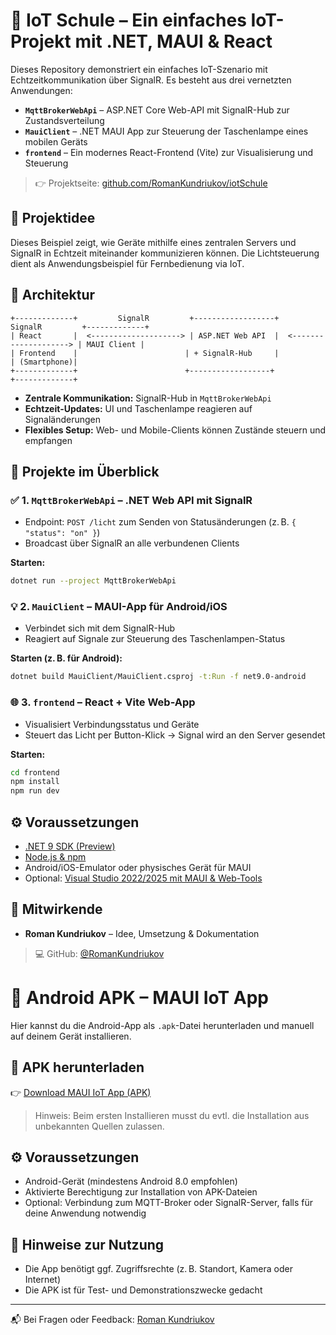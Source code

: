 # 📡 IoT Schule – Ein einfaches IoT-Projekt mit .NET, MAUI & React

Dieses Repository demonstriert ein einfaches IoT-Szenario mit Echtzeitkommunikation über SignalR. Es besteht aus drei vernetzten Anwendungen:

- **`MqttBrokerWebApi`** – ASP.NET Core Web-API mit SignalR-Hub zur Zustandsverteilung  
- **`MauiClient`** – .NET MAUI App zur Steuerung der Taschenlampe eines mobilen Geräts  
- **`frontend`** – Ein modernes React-Frontend (Vite) zur Visualisierung und Steuerung

> 👉 Projektseite: [github.com/RomanKundriukov/iotSchule](https://github.com/RomanKundriukov/iotSchule)

## 🧠 Projektidee

Dieses Beispiel zeigt, wie Geräte mithilfe eines zentralen Servers und SignalR in Echtzeit miteinander kommunizieren können. Die Lichtsteuerung dient als Anwendungsbeispiel für Fernbedienung via IoT.

## 🔗 Architektur

```
+-------------+         SignalR         +------------------+         SignalR         +-------------+
| React       |  <--------------------> | ASP.NET Web API  |  <--------------------> | MAUI Client |
| Frontend    |                        | + SignalR-Hub     |                        | (Smartphone)|
+-------------+                        +------------------+                        +-------------+
```

- **Zentrale Kommunikation:** SignalR-Hub in `MqttBrokerWebApi`  
- **Echtzeit-Updates:** UI und Taschenlampe reagieren auf Signaländerungen  
- **Flexibles Setup:** Web- und Mobile-Clients können Zustände steuern und empfangen

## 📁 Projekte im Überblick

### ✅ 1. `MqttBrokerWebApi` – .NET Web API mit SignalR

- Endpoint: `POST /licht` zum Senden von Statusänderungen (z. B. `{ "status": "on" }`)
- Broadcast über SignalR an alle verbundenen Clients

**Starten:**
```bash
dotnet run --project MqttBrokerWebApi
```

### 💡 2. `MauiClient` – MAUI-App für Android/iOS

- Verbindet sich mit dem SignalR-Hub
- Reagiert auf Signale zur Steuerung des Taschenlampen-Status

**Starten (z. B. für Android):**
```bash
dotnet build MauiClient/MauiClient.csproj -t:Run -f net9.0-android
```

### 🌐 3. `frontend` – React + Vite Web-App

- Visualisiert Verbindungsstatus und Geräte
- Steuert das Licht per Button-Klick → Signal wird an den Server gesendet

**Starten:**
```bash
cd frontend
npm install
npm run dev
```

## ⚙️ Voraussetzungen

- [.NET 9 SDK (Preview)](https://dotnet.microsoft.com/)
- [Node.js & npm](https://nodejs.org/)
- Android/iOS-Emulator oder physisches Gerät für MAUI
- Optional: [Visual Studio 2022/2025 mit MAUI & Web-Tools](https://visualstudio.microsoft.com/)

## 🤝 Mitwirkende

- **Roman Kundriukov** – Idee, Umsetzung & Dokumentation  
> 💻 GitHub: [@RomanKundriukov](https://github.com/RomanKundriukov)

# 📱 Android APK – MAUI IoT App

Hier kannst du die Android-App als `.apk`-Datei herunterladen und manuell auf deinem Gerät installieren.

## 🔗 APK herunterladen

👉 [Download MAUI IoT App (APK)](https://example.com/dein-apk-link.apk)

> Hinweis: Beim ersten Installieren musst du evtl. die Installation aus unbekannten Quellen zulassen.

## ⚙️ Voraussetzungen

- Android-Gerät (mindestens Android 8.0 empfohlen)
- Aktivierte Berechtigung zur Installation von APK-Dateien
- Optional: Verbindung zum MQTT-Broker oder SignalR-Server, falls für deine Anwendung notwendig

## 📝 Hinweise zur Nutzung

- Die App benötigt ggf. Zugriffsrechte (z. B. Standort, Kamera oder Internet)
- Die APK ist für Test- und Demonstrationszwecke gedacht

---

📬 Bei Fragen oder Feedback: [Roman Kundriukov](http://reactweb.runasp.net/)
